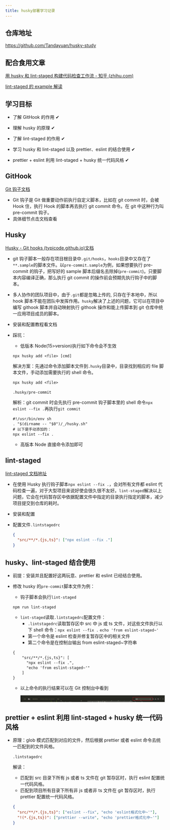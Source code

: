 ```yaml
---
title: husky部署学习记录
---
```

## 仓库地址
https://github.com/Tandayuan/husky-study
## 配合食用文章

[用 husky 和 lint-staged 构建代码检查工作流 - 知乎 (zhihu.com)](https://zhuanlan.zhihu.com/p/471039163)

[lint-staged 的 example 解读](https://www.npmjs.com/package/lint-staged)

## 学习目标

- 了解 GitHook 的作用 ✔

- 理解 husky 的原理 ✔
- 了解 lint-staged 的作用 ✔
- 学习 husky 和 lint-staged 以及 prettier、eslint 的结合使用 ✔
- prettier + eslint 利用 lint-staged + husky 统一代码风格 ✔

## GitHook

[Git 钩子文档](https://git-scm.com/book/zh/v2/自定义-Git-Git-钩子)

- Git 钩子是 Git 做重要动作前执行自定义脚本，比如在 git commit 时，会被 Hook 住，执行 Hook 的脚本再去执行 git commit 命令。在 git 中这种行为叫 pre-commit 钩子。
- 具体细节点击文档查看

## Husky

[Husky - Git hooks (typicode.github.io)文档](https://typicode.github.io/husky/#/)

- git 钩子脚本一般存在项目根目录中`.git/hooks`，`hooks`目录中又存在了`**.sample`的脚本文件。以`pre-commit.sample`为例，如果想要执行 pre-commit 的钩子，把写好的 sample 脚本后缀名去除掉(`pre-commit`)。只要脚本内容编译正确，那么执行 git commit 的操作前会预期先执行钩子中的脚本。
- 多人协作的团队项目中，由于`.git`都是忽略上传的, 只存在于本地中，所以 hook 脚本不能在团队中发挥作用。`husky`解决了上述的问题，它可以在项目中编写 githook 脚本并自动映射执行 githook 操作和能上传脚本到 git 仓库中统一应用项目成员的脚本。

- 安装和配置教程看文档

- 踩坑：

  - 低版本 Node(15>version)执行如下命令会不生效

  ```shell
  npx husky add <file> [cmd]
  ```

  解决方案：先通过命令添加脚本文件到`.husky`目录中，目录找到相应的 file 脚本文件，手动添加需要执行的 shell 命令。

  ```shell
  npx husky add <file>
  ```

  `.husky/pre-commit`

  解析：git commit 时会先执行 pre-commit 钩子脚本里的 shell 命令`npx eslint --fix .`再执行`git commit`

  ```shell
  #!/usr/bin/env sh
  . "$(dirname -- "$0")/_/husky.sh"
  # 以下是手动添加的：
  npx eslint --fix .
  ```

  - 高版本 Node 直接命令添加即可

## lint-staged

[lint-staged 文档地址](https://www.npmjs.com/package/lint-staged)

- 在使用 Husky 执行钩子脚本`npx eslint --fix .`，会对所有文件都 eslint 代码检查一遍，对于大型项目来说好使会很久很不友好。`lint-staged`解决以上问题，它会在代码暂存区中依据配置文件中指定的目录执行指定的脚本，减少项目提交到仓库的耗时。
- 安装和配置

- 配置文件`.lintstagedrc`

  ```json
  {
    "src/**/*.{js,ts}": ["npx eslint --fix ."]
  }
  ```

## husky、lint-staged 结合使用

- 前提：安装并且配置好这两玩意、prettier 和 eslint 已经结合使用。

- 修改 husky 的`pre-commit`脚本文件为例：

  - 钩子脚本会执行`lint-staged`

  ```shell
  npm run lint-staged
  ```

  - `lint-staged`读取`.lintstagedrc`配置文件：
    - `.lintstagedrc`读取暂存区中 src 中 js 或 ts 文件，对这些文件执行以下 shell 命令：`npx eslint --fix .` `echo 'from eslint-staged~'`
    - 第一个命令是 eslint 检查并修复暂存区中的相关文件
    - 第二个命令是在控制台输出 from eslint-staged~字符串

  ```shell
  {
      "src/**/*.{js,ts}": [
        "npx eslint --fix .",
        "echo 'from eslint-staged~'"
      ]
  }
  ```

  - 以上命令的执行结果可以在 Git 控制台中看到

    ![git控制台](./images/git控制台.jpg)

## prettier + eslint 利用 lint-staged + husky 统一代码风格

- 原理：glob 模式匹配到对应的文件，然后根据 prettier 或者 eslint 命令去统一匹配到的文件风格。

  `.lintstagedrc`

  解读：

  - 匹配到 src 目录下所有 js 或者 ts 文件在 git 暂存区时，执行 eslint 配置统一代码风格。
  - 匹配到项目所有目录下所有非 js 或者非 ts 文件在 git 暂存区时，执行 prettier 配置统一代码风格。

  ```json
  {
    "src/**/*.{js,ts}": ["eslint --fix", "echo 'eslint格式化中~'"],
    "!(*.{js,ts})": ["prettier --write", "echo 'prettier格式化中~'"]
  }
  ```
